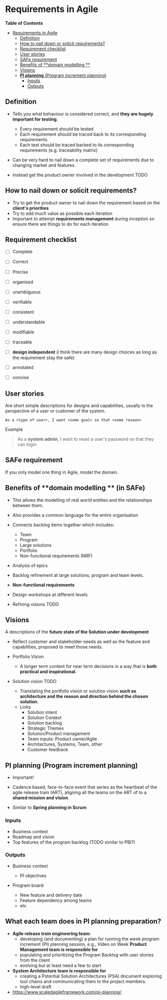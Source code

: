 # Requirements in Agile

<!-- markdown-toc start - Don't edit this section. Run M-x markdown-toc-refresh-toc -->
**Table of Contents**

- [Requirements in Agile](#requirements-in-agile)
    - [Definition](#definition)
    - [How to nail down or solicit requirements?](#how-to-nail-down-or-solicit-requirements)
    - [Requirement checklist](#requirement-checklist)
    - [User stories](#user-stories)
    - [SAFe requirement](#safe-requirement)
    - [Benefits of **domain modelling **](#benefits-of-domain-modelling-)
    - [Visions](#visions)
    - [**PI planning** (Program increment planning)](#pi-planning-program-increment-planning)
        - [Inputs](#inputs)
        - [Outputs](#outputs)

<!-- markdown-toc end -->

## Definition

* Tells you what behaviour is considered correct, and **they are hugely important for testing**.
    * Every requirement should be tested
    * Each requirement should be traced back to its corresponding requirements
    * Each test should be traced backed to its corresponding requirements (e.g. traceability matrix)

* Can be very hard to nail down a complete set of requirements due to changing market and features.

* Instead get the product owner involved in the development
TODO

## How to nail down or solicit requirements?
* Try to get the product owner to nail down the requirement based on the **client's priorities**
* Try to add much value as possible each iteration
* Important to attempt **requirements management** during inception so ensure there are things to do for each iteration


## Requirement checklist
  * [ ] Complete
  
  * [ ] Correct

  * [ ] Precise

  * [ ] organised

  * [ ] unambiguous

  * [ ] verifiable

  * [ ] consistent

  * [ ] understandable

  * [ ] modifiable

  * [ ] traceable

  * [ ] **design independent** (i think there are many design choices as long as the requirement stay the safe)

  * [ ] annotated

  * [ ] concise

## User stories
Are short simple descriptions for designs and capabilities, usually in the perspective of a user or customer of the system.

```
As a <type of user>, I want <some goal> so that <some resaon>
```

Example

> As a **system admin**, I want to reset a user's password so that they can login

## SAFe requirement
If you only model one thing in Agile, model the domain.


## Benefits of **domain modelling ** (in SAFe)

* This allows the modelling of real world entities and the relationships between them.

* Also provides a common language for the entire organisation

* Connects backlog items together which includes:
  * Team
  * Program
  * Large solutions
  * Portfolio
  * Non-functional requirements (NRF)



* Analysis of epics
* Backlog refinement at large solutions, program and team levels.

* **Non-functional requirements**

* Design workshops at different levels

* Refining visions TODO


## Visions
A descriptions of the **future state of the Solution under development**

* Reflect customer and stakeholder needs as well as the feature and capabilities, proposed to meet those needs.

* Portfolio Vision
  * A longer term context for near term decisions in a way that is **both practical and inspirational**.

* Solution vision TODO
  * Translating the portfolio vision or solution vision **such as architecture and the reason and direction behind the chosen solution**.
  * Links
    * Solution intent
    * Solution Context
    * Solution backlog
    * Strategic Themes
    * Solution/Product management
    * Team inputs: Product owner/Agile
    * Architectures, Systems, Team, other
    * Customer feedback
  
## **PI planning** (Program increment planning)
* Important!
* Cadence based, face-to-face event that series as the heartbeat of the agile release train (ART), aligning all the teams on the ART of to a **shared mission and vision**.

* Similar to **Spring planning in Scrum**

### Inputs 
* Business context
* Roadmap and vision
* Top features of the program backlog (TODO similar to PBI?)

### Outputs
*  Business context
   * PI objectives
   
* Program board
  * New feature and delivery date
  * Feature dependency among teams
  * etc

## What each team does in PI planning preparation?
* **Agile release train engineering team:**
  * developing (and documenting) a plan for running the week program increment (PI) planning session, e.g., Video on Week **Product Management team is responsible for**
  * populating and prioritizing the Program Backlog with user stories from the client
  * evolving but at least need a few to start
* **System Architecture team is responsible for**
  * creating a Potential Solution Architectures (PSA) document exploring tool chains and communicating them to the project members.
  * high-level draft
* https://www.scaledagileframework.com/pi-planning/
